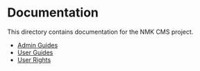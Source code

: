 # Documentation

This directory contains documentation for the NMK CMS project.

- [Admin Guides](admin/README.md)
- [User Guides](user/README.md)
- [User Rights](user-rights.md)
